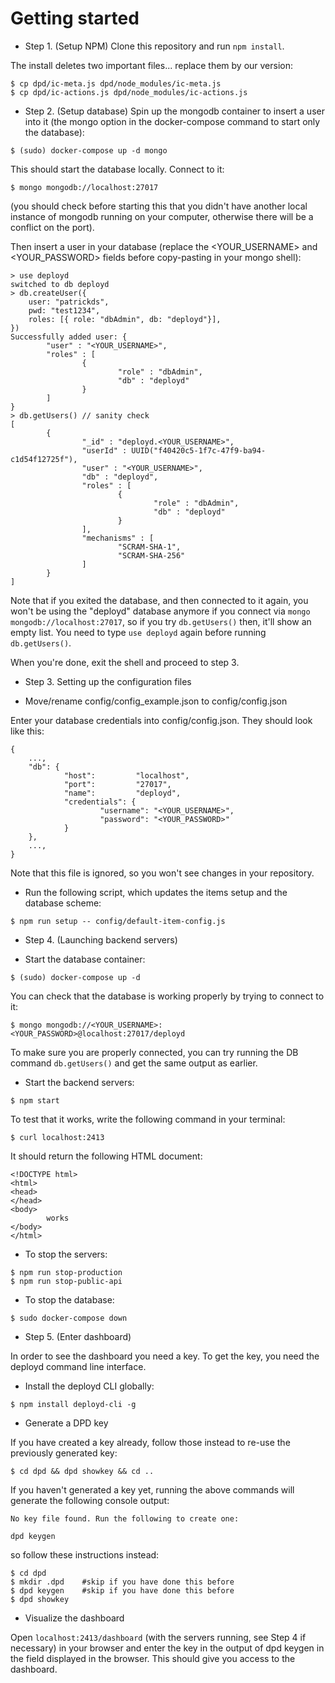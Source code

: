 # Getting started

- Step 1. (Setup NPM) Clone this repository and run `npm install`.

The install deletes two important files... replace them by our version:

```console
$ cp dpd/ic-meta.js dpd/node_modules/ic-meta.js
$ cp dpd/ic-actions.js dpd/node_modules/ic-actions.js
```

- Step 2. (Setup database) Spin up the mongodb container to insert a user into it (the mongo option in the docker-compose command to start only the database):

```
$ (sudo) docker-compose up -d mongo 
```

This should start the database locally. Connect to it:

```
$ mongo mongodb://localhost:27017
```

(you should check before starting this that you didn't have another local instance of mongodb running on your computer, otherwise there will be a conflict on the port).

Then insert a user in your database (replace the <YOUR_USERNAME> and <YOUR_PASSWORD> fields before copy-pasting in your mongo shell):

```
> use deployd
switched to db deployd
> db.createUser({
	user: "patrickds",
	pwd: "test1234",
	roles: [{ role: "dbAdmin", db: "deployd"}],
})
Successfully added user: {
        "user" : "<YOUR_USERNAME>",
        "roles" : [
                {
                        "role" : "dbAdmin",
                        "db" : "deployd"
                }
        ]
}
> db.getUsers() // sanity check
[
        {
                "_id" : "deployd.<YOUR_USERNAME>",
                "userId" : UUID("f40420c5-1f7c-47f9-ba94-c1d54f12725f"),
                "user" : "<YOUR_USERNAME>",
                "db" : "deployd",
                "roles" : [
                        {
                                "role" : "dbAdmin",
                                "db" : "deployd"
                        }
                ],
                "mechanisms" : [
                        "SCRAM-SHA-1",
                        "SCRAM-SHA-256"
                ]
        }
]
```

Note that if you exited the database, and then connected to it again, you won't be using the "deployd" database anymore if you connect via `mongo mongodb://localhost:27017`, so if you try `db.getUsers()` then, it'll show an empty list. You need to type `use deployd` again before running `db.getUsers()`.

When you're done, exit the shell and proceed to step 3.

- Step 3. Setting up the configuration files

* Move/rename config/config_example.json to config/config.json

Enter your database credentials into config/config.json. They should look like this:
```
{
	...,
	"db": {
			"host":         "localhost",
			"port":         "27017",
			"name":         "deployd",
			"credentials": {
					"username": "<YOUR_USERNAME>",
					"password": "<YOUR_PASSWORD>"
			}
	},
	...,
}
```
Note that this file is ignored, so you won't see changes in your repository.

* Run the following script, which updates the items setup and the database scheme:

```
$ npm run setup -- config/default-item-config.js
```

- Step 4. (Launching backend servers) 

* Start the database container:

```
$ (sudo) docker-compose up -d
```

You can check that the database is working properly by trying to connect to it: 
```
$ mongo mongodb://<YOUR_USERNAME>:<YOUR_PASSWORD>@localhost:27017/deployd
```
To make sure you are properly connected, you can try running the DB command `db.getUsers()` and get the same output as earlier.

* Start the backend servers:
```
$ npm start
```
To test that it works, write the following command in your terminal:
```
$ curl localhost:2413
```
It should return the following HTML document:
```
<!DOCTYPE html>
<html>
<head>
</head>
<body>
        works
</body>
</html>
```

* To stop the servers:
```
$ npm run stop-production
$ npm run stop-public-api
```

* To stop the database:
```
$ sudo docker-compose down
```

- Step 5. (Enter dashboard)

In order to see the dashboard you need a key. To get the key, you need the deployd command line interface.

* Install the deployd CLI globally: 
```
$ npm install deployd-cli -g
```

* Generate a DPD key 

If you have created a key already, follow those instead to re-use the previously generated key:

```
$ cd dpd && dpd showkey && cd ..
```

If you haven't generated a key yet, running the above commands will generate the following console output:
```
No key file found. Run the following to create one:

dpd keygen

```
so follow these instructions instead:
```
$ cd dpd
$ mkdir .dpd	#skip if you have done this before
$ dpd keygen    #skip if you have done this before
$ dpd showkey
```

* Visualize the dashboard

Open `localhost:2413/dashboard` (with the servers running, see Step 4 if necessary) in your browser and enter the key in the output of dpd keygen in the field displayed in the browser. This should give you access to the dashboard.
